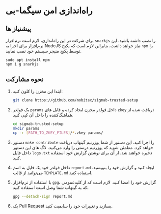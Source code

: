 # راه‌اندازی امن سیگما-بی

## پیشنیاز ها

برای شرکت در این راه‌اندازی، لازم است نرم‌افزار `snarkjs` را نصب داشته باشید. این نرم‌افزار برای اجرا به NodeJS نیاز خواهد داشت، بنابراین لازم است که پکیج `npm` را توسط پکیج منیجر سیستم خود نصب نمایید.

```
sudo apt install npm
npm i g snarkjs
```

## نحوه مشارکت

1. ابتدا این مخزن را کلون کنید:

   ```bash
   git clone https://github.com/nobitex/sigmab-trusted-setup
   ```

2. یک فولدر `params` داخل فولدر مخزن ایجاد کرده و فایل های `zkey` دریافت شده از هماهنگ‌کننده را داخل آن کپی کنید.

   ```bash
   cd sigmab-trusted-setup
   mkdir params
   cp -r [PATH_TO_ZKEY_FILES]/*.zkey params/
   ```

3. دستور `make contribute` را اجرا کنید.
   این دستور از شما یوزرنیم گیتهاب دریافت خواهد کرد. مطمئن شوید که یوزرنیم درستی را وارد می‌کنید.
   لاگ های این دستور داخل فایل `logs.txt` ذخیره خواهند شد. از آن برای نوشتن گزارش خود استفاده کنید.

4. داخل فولدر خود یک فایل به اسم `report.md` ایجاد کنید و گزارش خود را بنویسید. می‌توانید از قالب `TEMPLATE.md` استفاده کنید.

5. با استفاده از نرم‌افزار `gpg`، گزارش خود را امضا کنید. لازم است که از کلیدعمومی که به گیتهاب شما وصل است استفاده کنید.

   ```bash
   gpg --detach-sign report.md
   ```

6. یک Pull Request بسازید و تغییرات خود را سابمیت کنید.
